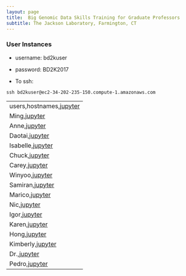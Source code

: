 ```yaml
---
layout: page
title:  Big Genomic Data Skills Training for Graduate Professors
subtitle: The Jackson Laboratory, Farmington, CT
---
```


### User Instances

- username: bd2kuser
- password: BD2K2017

- To ssh: 
```
ssh bd2kuser@ec2-34-202-235-150.compute-1.amazonaws.com
```
|                                                      | 
|------------------------------------------------------| 
| users,hostnames,[jupyter](:8888)                     | 
| Ming,[jupyter](Ji,107.21.67.222:8888)                | 
| Anne,[jupyter](Calof,34.224.174.94:8888)             | 
| Daotai,[jupyter](Nie,54.174.125.80:8888)             | 
| Isabelle,[jupyter](Bichindaritz,34.207.207.147:8888) | 
| Chuck,[jupyter](Harrell,54.175.139.130:8888)         | 
| Carey,[jupyter](Medin,52.91.15.153:8888)             | 
| Winyoo,[jupyter](Chowanadisai,34.224.156.53:8888)    | 
| Samiran,[jupyter](Ghosh,34.207.146.211:8888)         | 
| Marico,[jupyter](Bryant:8888)                        | 
| Nic,[jupyter](Blouin,34.201.100.106:8888)            | 
| Igor,[jupyter](Koturbash,54.89.140.3:8888)           | 
| Karen,[jupyter](Bedard,34.202.231.119:8888)          | 
| Hong,[jupyter](Qin,34.224.216.90:8888)               | 
| Kimberly,[jupyter](Johnson,52.201.246.78:8888)       | 
| Dr.,[jupyter](David:8888)                            | 
| Pedro,[jupyter](Miura,52.54.151.231:8888)            | 

